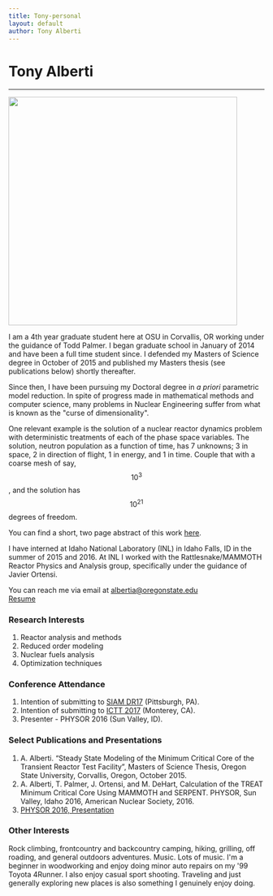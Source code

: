 ```yaml
---
title: Tony-personal
layout: default
author: Tony Alberti
---
```

# Tony Alberti
--------------

<img src="{{ site.url }}users/albertia/images/NUC16.jpg" width="450">

I am a 4th year graduate student here at OSU in Corvallis, OR working under the guidance of Todd Palmer. I began graduate school in January of 2014 and have been a full time student since. I defended my Masters of Science degree in October of 2015 and published my Masters thesis (see publications below) shortly thereafter.

Since then, I have been pursuing my Doctoral degree in *a priori* parametric model reduction. In spite of progress made in mathematical methods and computer science, many problems in Nuclear Engineering suffer from what is known as the "curse of dimensionality".

One relevant example is the solution of a nuclear reactor dynamics problem with deterministic treatments of each of the phase space variables. The solution, neutron population as a function of time, has 7 unknowns; 3 in space, 2 in direction of flight, 1 in energy, and 1 in time. Couple that with a coarse mesh of say, $$ 10^3 $$, and the solution has $$ 10^{21} $$ degrees of freedom.

You can find a short, two page abstract of this work [here](./files/SIAM_DR17_Abstract_Alberti.pdf).

I have interned at Idaho National Laboratory (INL) in Idaho Falls, ID in the summer of 2015 and 2016. At INL I worked with the Rattlesnake/MAMMOTH Reactor Physics and Analysis group, specifically under the guidance of Javier Ortensi.

You can reach me via email at albertia@oregonstate.edu  
[Resume](./files/Alberti_Resume_Public.pdf)

### Research Interests
1.  Reactor analysis and methods
2.  Reduced order modeling
3.  Nuclear fuels analysis
4.  Optimization techniques

### Conference Attendance
1.  Intention of submitting to [SIAM DR17](http://www.siam.org/meetings/dr17/) (Pittsburgh, PA).
2.  Intention of submitting to [ICTT 2017](https://ictt-2017.llnl.gov/) (Monterey, CA).
3.  Presenter - PHYSOR 2016 (Sun Valley, ID).

### Select Publications and Presentations
1.  A. Alberti. “Steady State Modeling of the Minimum Critical Core of the Transient Reactor Test Facility”, Masters of Science Thesis, Oregon State University, Corvallis, Oregon, October 2015.
2.  A. Alberti, T. Palmer, J. Ortensi, and M. DeHart, Calculation of the TREAT Minimum Critical Core Using MAMMOTH and SERPENT. PHYSOR, Sun Valley, Idaho 2016, American Nuclear Society, 2016.
3.  [PHYSOR 2016, Presentation](./files/PHYSOR16_V01-alberti.pdf)

### Other Interests
Rock climbing, frontcountry and backcountry camping, hiking, grilling, off roading, and general outdoors adventures.  Music. Lots of music.  I'm a beginner in woodworking and enjoy doing minor auto repairs on my '99 Toyota 4Runner. I also enjoy casual sport shooting. Traveling and just generally exploring new places is also something I genuinely enjoy doing.
